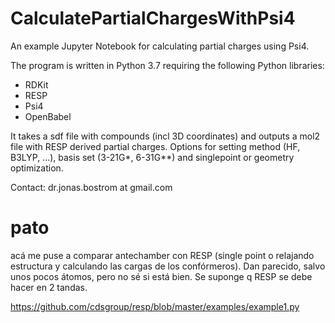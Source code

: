 # CalculatePartialChargesWithPsi4
An example Jupyter Notebook for calculating partial charges using Psi4.

The program is written in Python 3.7 requiring the following Python libraries:
* RDKit
* RESP
* Psi4
* OpenBabel

It takes a sdf file with compounds (incl 3D coordinates) and outputs a mol2 file with RESP derived partial charges.
Options for setting method (HF, B3LYP, ...), basis set (3-21G*, 6-31G**) and singlepoint or geometry optimization.

Contact: dr.jonas.bostrom at gmail.com

# pato

acá me puse a comparar antechamber con RESP (single point o relajando estructura y calculando las cargas de los confórmeros).
Dan parecido, salvo unos pocos átomos, pero no sé si está bien. Se suponge q RESP se debe hacer en 2 tandas.

https://github.com/cdsgroup/resp/blob/master/examples/example1.py
